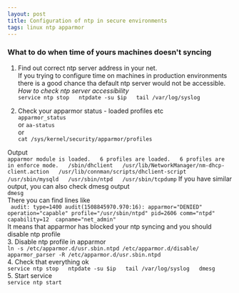 ```yaml
---
layout: post
title: Configuration of ntp in secure environments
tags: linux ntp apparmor
---
```

### What to do when time of yours machines doesn't syncing  

1. Find out correct ntp server address in your net.  
If you trying to configure time on machines in production environments there is a good chance tha default ntp server would not be accessible.  
_How to check ntp server accessibility_  
``service ntp stop  
ntpdate -su $ip  
tail /var/log/syslog``  

2. Check your apparmor status - loaded profiles etc  
``apparmor_status``  
or
``aa-status``  
or  
``cat /sys/kernel/security/apparmor/profiles``  

Output  
``apparmor module is loaded.  
6 profiles are loaded.  
6 profiles are in enforce mode.  
   /sbin/dhclient  
   /usr/lib/NetworkManager/nm-dhcp-client.action  
   /usr/lib/connman/scripts/dhclient-script  
   /usr/sbin/mysqld  
   /usr/sbin/ntpd  
   /usr/sbin/tcpdump``
If you have similar output, you can also check dmesg output  
``dmesg``  
There you can find lines like  
`` audit: type=1400 audit(1508845970.970:16): apparmor="DENIED" operation="capable" profile="/usr/sbin/ntpd" pid=2606 comm="ntpd" capability=12  capname="net_admin"``  
It means that apparmor has blocked your ntp syncing and you should disable ntp profile     
3. Disable ntp profile in apparmor  
``ln -s /etc/apparmor.d/usr.sbin.ntpd /etc/apparmor.d/disable/  
apparmor_parser -R /etc/apparmor.d/usr.sbin.ntpd``  
4. Check that everything ok  
``service ntp stop  
ntpdate -su $ip  
tail /var/log/syslog  
dmesg``  
5. Start service  
``service ntp start``  
